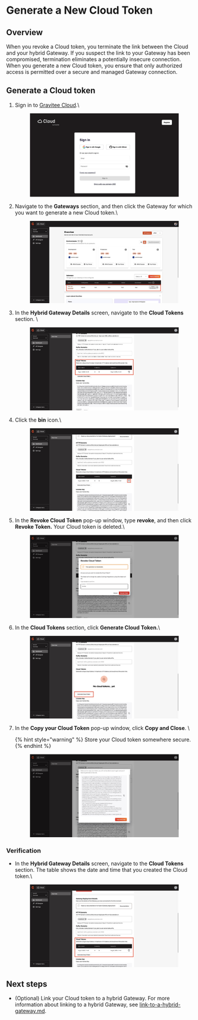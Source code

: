 # Generate a New Cloud Token

## Overview

When you revoke a Cloud token, you terminate the link between the Cloud and your hybrid Gateway. If you suspect the link to your Gateway has been compromised, termination eliminates a potentially insecure connection. When you generate a new Cloud token, you ensure that only authorized access is permitted over a secure and managed Gateway connection.

## Generate a Cloud token

1.  Sign in to [Gravitee Cloud](https://cloud.gravitee.io/).\


    <figure><img src="../../.gitbook/assets/image (368).png" alt=""><figcaption></figcaption></figure>
2.  Navigate to the **Gateways** section, and then click the Gateway for which you want to generate a new Cloud token.\


    <figure><img src="../../.gitbook/assets/64DFB5D8-427B-4FD2-8013-2206631FEDE2_1_201_a.jpeg" alt=""><figcaption></figcaption></figure>
3.  In the **Hybrid Gateway Details** screen, navigate to the **Cloud Tokens** section. \


    <figure><img src="../../.gitbook/assets/D25FD656-4D9B-426A-8B3E-7CB63E826C47_1_201_a (2).jpeg" alt=""><figcaption></figcaption></figure>
4.  Click the **bin** icon.\


    <figure><img src="../../.gitbook/assets/C0E81F31-A36F-4047-8660-BE4B0A72C1B9_1_201_a.jpeg" alt=""><figcaption></figcaption></figure>
5.  In the **Revoke Cloud Token** pop-up window, type **revoke**, and then click **Revoke Token.** Your Cloud token is deleted.\


    <figure><img src="../../.gitbook/assets/1C1BDDA3-6EAD-4574-9AAD-3B1886C5298C_1_201_a.jpeg" alt=""><figcaption></figcaption></figure>
6.  In the **Cloud Tokens** section, click **Generate Cloud Token.**\


    <figure><img src="../../.gitbook/assets/093ECA13-2ABE-4A8A-998D-6F6D2E0E5DF9_1_201_a.jpeg" alt=""><figcaption></figcaption></figure>
7.  In the **Copy your Cloud Token** pop-up window, click **Copy and Close**. \


    {% hint style="warning" %}
    Store your Cloud token somewhere secure.
    {% endhint %}



    <figure><img src="../../.gitbook/assets/18A6E6CD-1BA0-466F-B858-BAB94225DA7E_1_201_a.jpeg" alt=""><figcaption></figcaption></figure>

### Verification

*   In the **Hybrid Gateway Details** screen, navigate to the **Cloud Tokens** section. The table shows the date and time that you created the Cloud token.\


    <figure><img src="../../.gitbook/assets/A9D87A59-C9CE-42BC-9FF9-4AC06738C249_1_201_a.jpeg" alt=""><figcaption></figcaption></figure>

## Next steps

* (Optional) Link your Cloud token to a hybrid Gateway. For more information about linking to a hybrid Gateway, see [link-to-a-hybrid-gateway.md](link-to-a-hybrid-gateway.md "mention").
